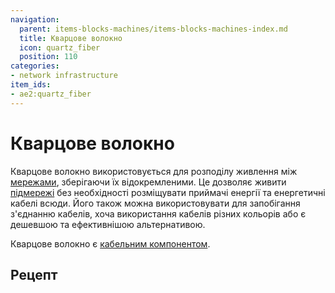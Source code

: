 ```yaml
---
navigation:
  parent: items-blocks-machines/items-blocks-machines-index.md
  title: Кварцове волокно
  icon: quartz_fiber
  position: 110
categories:
- network infrastructure
item_ids:
- ae2:quartz_fiber
---
```


# Кварцове волокно

<GameScene zoom="8" background="transparent">
<ImportStructure src="../assets/assemblies/quartz_fiber.snbt" />
<IsometricCamera yaw="195" pitch="30" />
</GameScene>

Кварцове волокно використовується для розподілу живлення між [мережами](../ae2-mechanics/me-network-connections.md), зберігаючи їх відокремленими. Це дозволяє живити [підмережі](../ae2-mechanics/subnetworks.md) без необхідності розміщувати приймачі енергії та енергетичні кабелі всюди. Його також можна використовувати для запобігання з'єднанню кабелів, хоча використання кабелів різних кольорів або <ItemLink id="cable_anchor" /> є дешевшою та ефективнішою альтернативою.

Кварцове волокно є [кабельним компонентом](../ae2-mechanics/cable-subparts.md).

## Рецепт

<RecipeFor id="quartz_fiber" />
